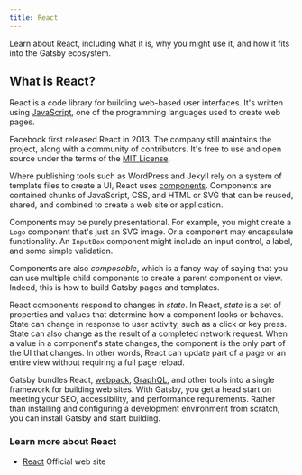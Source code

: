 ```yaml
---
title: React
---
```


Learn about React, including what it is, why you might use it, and how it fits into the Gatsby ecosystem.

## What is React?

React is a code library for building web-based user interfaces. It's written using [JavaScript](https://www.gatsbyjs.org/docs/glossary#javascript), one of the programming languages used to create web pages.

Facebook first released React in 2013. The company still maintains the project, along with a community of contributors. It's free to use and open source under the terms of the [MIT License](https://github.com/facebook/react/blob/master/LICENSE).

Where publishing tools such as WordPress and Jekyll rely on a system of template files to create a UI, React uses [components](/docs/glossary#component). Components are contained chunks of JavaScript, CSS, and HTML or SVG that can be reused, shared, and combined to create a web site or application.

Components may be purely presentational. For example, you might create a `Logo` component that's just an SVG image. Or a component may encapsulate functionality. An `InputBox` component might include an input control, a label, and some simple validation. 

Components are also _composable_, which is a fancy way of saying that you can use multiple child components to create a parent component or view.  Indeed, this is how to build Gatsby pages and templates.

React components respond to changes in _state_. In React, _state_ is a set of properties and values that determine how a component looks or behaves. State can change in response to user activity, such as a click or key press. State can also change as the result of a completed network request. When a value in a component's state changes, the component is the only part of the UI that changes. In other words, React can update part of a page or an entire view without requiring a full page reload.

Gatsby bundles React, [webpack](/docs/glossary#webpack), [GraphQL](/docs/glossary#graphql), and other tools into a single framework for building web sites. With Gatsby, you get a head start on meeting your SEO, accessibility, and performance requirements. Rather than installing and configuring a development environment from scratch, you can install Gatsby and start building.

### Learn more about React

* [React](https://reactjs.org/) Official web site

